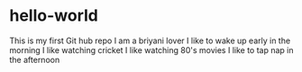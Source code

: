 # hello-world
This is my first Git hub repo
I am a briyani lover
I like to wake up early in the morning
I like watching cricket
I like watching 80's movies
I like to tap nap in the afternoon
